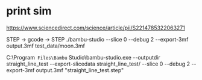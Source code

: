 # print sim 

https://www.sciencedirect.com/science/article/pii/S2214785322063271

STEP -> gcode -> STEP 
./bambu-studio --slice 0 --debug 2 --export-3mf output.3mf test_data/moon.3mf

C:\Program` Files\Bambu` Studio\bambu-studio.exe --outputdir straight_line_test --export-slicedata straight_line_test/ --slice 0 --debug 2 --export-3mf output.3mf "straight_line_test.step"